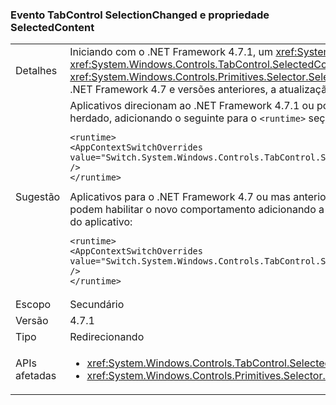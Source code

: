 ### <a name="tabcontrol-selectionchanged-event-and-selectedcontent-property"></a>Evento TabControl SelectionChanged e propriedade SelectedContent

|   |   |
|---|---|
|Detalhes|Iniciando com o .NET Framework 4.7.1, um <xref:System.Windows.Controls.TabControl> atualiza o valor de seu <xref:System.Windows.Controls.TabControl.SelectedContent> propriedade antes de acionar o <xref:System.Windows.Controls.Primitives.Selector.SelectionChanged> evento, quando sua seleção é alterada. No .NET Framework 4.7 e versões anteriores, a atualização SelectedContent ocorreu depois do evento.|
|Sugestão|Aplicativos direcionam ao .NET Framework 4.7.1 ou posterior podem recusar isso alterar e usar o comportamento herdado, adicionando o seguinte para o <code>&lt;runtime&gt;</code> seção do arquivo de configuração do aplicativo:<pre><code class="language-xml">&lt;runtime&gt;&#13;&#10;&lt;AppContextSwitchOverrides value=&quot;Switch.System.Windows.Controls.TabControl.SelectionPropertiesCanLagBehindSelectionChangedEvent=true&quot; /&gt;&#13;&#10;&lt;/runtime&gt;&#13;&#10;</code></pre>Aplicativos para o .NET Framework 4.7 ou mas anterior estão em execução no .NET Framework 4.7.1 ou posterior podem habilitar o novo comportamento adicionando a seguinte linha ao <code>&lt;runtime&gt;</code> seção do arquivo. Configuration do aplicativo:<pre><code class="language-xml">&lt;runtime&gt;&#13;&#10;&lt;AppContextSwitchOverrides value=&quot;Switch.System.Windows.Controls.TabControl.SelectionPropertiesCanLagBehindSelectionChangedEvent=false&quot; /&gt;&#13;&#10;&lt;/runtime&gt;&#13;&#10;</code></pre>|
|Escopo|Secundário|
|Versão|4.7.1|
|Tipo|Redirecionando|
|APIs afetadas|<ul><li><xref:System.Windows.Controls.TabControl.SelectedContent?displayProperty=nameWithType></li><li><xref:System.Windows.Controls.Primitives.Selector.SelectionChanged?displayProperty=nameWithType></li></ul>|

